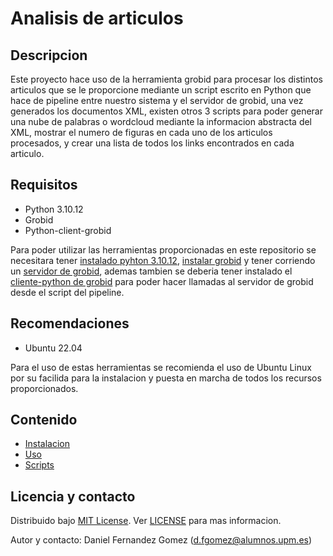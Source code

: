 # Analisis de articulos
## Descripcion  
Este proyecto hace uso de la herramienta grobid para procesar los distintos articulos que se le proporcione mediante un script escrito en Python que hace de pipeline entre nuestro sistema y el servidor de grobid, una vez generados los documentos XML, existen otros 3 scripts para poder generar una nube de palabras o wordcloud mediante la informacion abstracta del XML, mostrar el numero de figuras en cada uno de los articulos procesados, y crear una lista de todos los links encontrados en cada articulo.
## Requisitos
* Python 3.10.12
* Grobid
* Python-client-grobid
  
Para poder utilizar las herramientas proporcionadas en este repositorio se necesitara tener [instalado pyhton 3.10.12](), [instalar grobid](https://grobid.readthedocs.io/en/latest/Install-Grobid/) y tener corriendo un [servidor de grobid](https://grobid.readthedocs.io/en/latest/Grobid-service/), ademas tambien se deberia tener instalado el [cliente-python de grobid](https://github.com/kermitt2/grobid_client_python/blob/master/Readme.md) para poder hacer llamadas al servidor de grobid desde el script del pipeline.
## Recomendaciones
* Ubuntu 22.04

Para el uso de estas herramientas se recomienda el uso de Ubuntu Linux por su facilida para la instalacion y puesta en marcha de todos los recursos proporcionados.
## Contenido
- [Instalacion](https://extraccion-de-texto.readthedocs.io/es/latest/installation/)
- [Uso](https://extraccion-de-texto.readthedocs.io/es/latest/usage/)
- [Scripts](https://extraccion-de-texto.readthedocs.io/es/latest/scripts/)
## Licencia y contacto
Distribuido bajo [MIT License](https://opensource.org/license/mit). Ver [LICENSE](https://github.com/fdzdani/Extraccion-de-Texto/blob/main/LICENSE) para mas informacion.

Autor y contacto: Daniel Fernandez Gomez (d.fgomez@alumnos.upm.es)
